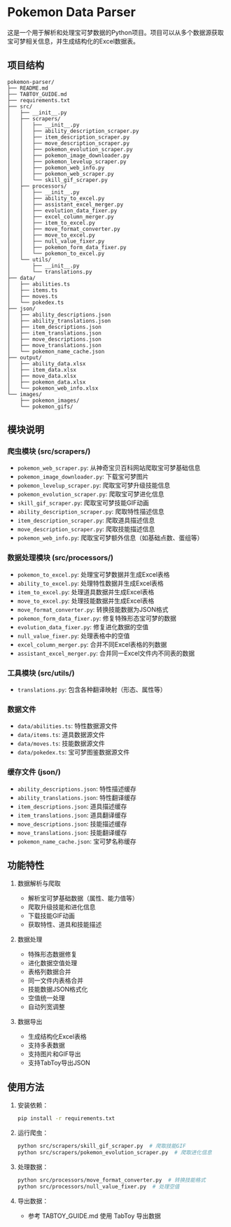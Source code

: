 # Pokemon Data Parser

这是一个用于解析和处理宝可梦数据的Python项目。项目可以从多个数据源获取宝可梦相关信息，并生成结构化的Excel数据表。

## 项目结构 

```
pokemon-parser/
├── README.md
├── TABTOY_GUIDE.md
├── requirements.txt
├── src/
│   ├── __init__.py
│   ├── scrapers/
│   │   ├── __init__.py
│   │   ├── ability_description_scraper.py
│   │   ├── item_description_scraper.py
│   │   ├── move_description_scraper.py
│   │   ├── pokemon_evolution_scraper.py
│   │   ├── pokemon_image_downloader.py
│   │   ├── pokemon_levelup_scraper.py
│   │   ├── pokemon_web_info.py
│   │   ├── pokemon_web_scraper.py
│   │   └── skill_gif_scraper.py
│   ├── processors/
│   │   ├── __init__.py
│   │   ├── ability_to_excel.py
│   │   ├── assistant_excel_merger.py
│   │   ├── evolution_data_fixer.py
│   │   ├── excel_column_merger.py
│   │   ├── item_to_excel.py
│   │   ├── move_format_converter.py
│   │   ├── move_to_excel.py
│   │   ├── null_value_fixer.py
│   │   ├── pokemon_form_data_fixer.py
│   │   └── pokemon_to_excel.py
│   └── utils/
│       ├── __init__.py
│       └── translations.py
├── data/
│   ├── abilities.ts
│   ├── items.ts
│   ├── moves.ts
│   └── pokedex.ts
├── json/
│   ├── ability_descriptions.json
│   ├── ability_translations.json
│   ├── item_descriptions.json
│   ├── item_translations.json
│   ├── move_descriptions.json
│   ├── move_translations.json
│   └── pokemon_name_cache.json
├── output/
│   ├── ability_data.xlsx
│   ├── item_data.xlsx
│   ├── move_data.xlsx
│   ├── pokemon_data.xlsx
│   └── pokemon_web_info.xlsx
└── images/
    ├── pokemon_images/
    └── pokemon_gifs/
```

## 模块说明

### 爬虫模块 (src/scrapers/)

- `pokemon_web_scraper.py`: 从神奇宝贝百科网站爬取宝可梦基础信息
- `pokemon_image_downloader.py`: 下载宝可梦图片
- `pokemon_levelup_scraper.py`: 爬取宝可梦升级技能信息
- `pokemon_evolution_scraper.py`: 爬取宝可梦进化信息
- `skill_gif_scraper.py`: 爬取宝可梦技能GIF动画
- `ability_description_scraper.py`: 爬取特性描述信息
- `item_description_scraper.py`: 爬取道具描述信息
- `move_description_scraper.py`: 爬取技能描述信息
- `pokemon_web_info.py`: 爬取宝可梦额外信息（如基础点数、蛋组等）

### 数据处理模块 (src/processors/)

- `pokemon_to_excel.py`: 处理宝可梦数据并生成Excel表格
- `ability_to_excel.py`: 处理特性数据并生成Excel表格
- `item_to_excel.py`: 处理道具数据并生成Excel表格
- `move_to_excel.py`: 处理技能数据并生成Excel表格
- `move_format_converter.py`: 转换技能数据为JSON格式
- `pokemon_form_data_fixer.py`: 修复特殊形态宝可梦的数据
- `evolution_data_fixer.py`: 修复进化数据的空值
- `null_value_fixer.py`: 处理表格中的空值
- `excel_column_merger.py`: 合并不同Excel表格的列数据
- `assistant_excel_merger.py`: 合并同一Excel文件内不同表的数据

### 工具模块 (src/utils/)

- `translations.py`: 包含各种翻译映射（形态、属性等）

### 数据文件

- `data/abilities.ts`: 特性数据源文件
- `data/items.ts`: 道具数据源文件
- `data/moves.ts`: 技能数据源文件
- `data/pokedex.ts`: 宝可梦图鉴数据源文件

### 缓存文件 (json/)

- `ability_descriptions.json`: 特性描述缓存
- `ability_translations.json`: 特性翻译缓存
- `item_descriptions.json`: 道具描述缓存
- `item_translations.json`: 道具翻译缓存
- `move_descriptions.json`: 技能描述缓存
- `move_translations.json`: 技能翻译缓存
- `pokemon_name_cache.json`: 宝可梦名称缓存

## 功能特性

1. 数据解析与爬取
   - 解析宝可梦基础数据（属性、能力值等）
   - 爬取升级技能和进化信息
   - 下载技能GIF动画
   - 获取特性、道具和技能描述

2. 数据处理
   - 特殊形态数据修复
   - 进化数据空值处理
   - 表格列数据合并
   - 同一文件内表格合并
   - 技能数据JSON格式化
   - 空值统一处理
   - 自动列宽调整

3. 数据导出
   - 生成结构化Excel表格
   - 支持多表数据
   - 支持图片和GIF导出
   - 支持TabToy导出JSON

## 使用方法

1. 安装依赖：
   ```bash
   pip install -r requirements.txt
   ```

2. 运行爬虫：
   ```bash
   python src/scrapers/skill_gif_scraper.py  # 爬取技能GIF
   python src/scrapers/pokemon_evolution_scraper.py  # 爬取进化信息
   ```

3. 处理数据：
   ```bash
   python src/processors/move_format_converter.py  # 转换技能格式
   python src/processors/null_value_fixer.py  # 处理空值
   ```

4. 导出数据：
   - 参考 TABTOY_GUIDE.md 使用 TabToy 导出数据
